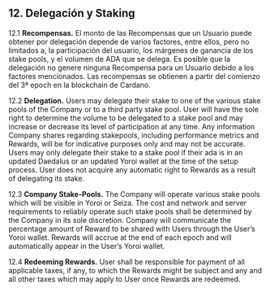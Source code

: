 ## 12. Delegación y Staking

12.1 **Recompensas.** El monto de las Recompensas que un Usuario puede obtener por delegación depende de varios factores, entre ellos, pero no limitados a, la participación del usuario, los márgenes de ganancia de los stake pools, y el volumen de ADA que se delega. Es posible que la delegación no genere ninguna Recompensa para un Usuario debido a los factores mencionados. Las recompensas se obtienen a partir del comienzo del 3ª epoch en la blockchain de Cardano.

12.2 **Delegation.** Users may delegate their stake to one of the various stake pools of the Company or to a third party stake pool. User will have the sole right to determine the volume to be delegated to a stake pool and may increase or decrease its level of participation at any time. Any information Company shares regarding stakepools, including performance metrics and Rewards, will be for indicative purposes only and may not be accurate. Users may only delegate their stake to a stake pool if their ada is in an updated Daedalus or an updated Yoroi wallet at the time of the setup process. User does not acquire any automatic right to Rewards as a result of delegating its stake.

12.3 **Company Stake-Pools.** The Company will operate various stake pools which will be visible in Yoroi or Seiza. The cost and network and server requirements to reliably operate such stake pools shall be determined by the Company in its sole discretion. Company will communicate the percentage amount of Reward to be shared with Users through the User’s Yoroi wallet. Rewards will accrue at the end of each epoch and will automatically appear in the User’s Yoroi wallet.

12.4 **Redeeming Rewards.** User shall be responsible for payment of all applicable taxes, if any, to which the Rewards might be subject and any and all other taxes which may apply to User once Rewards are redeemed.
